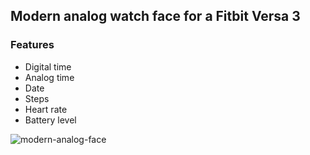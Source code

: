 ## Modern analog watch face for a Fitbit Versa 3

### Features
- Digital time
- Analog time
- Date
- Steps
- Heart rate
- Battery level

![modern-analog-face](https://user-images.githubusercontent.com/54588865/142552279-af79bb35-6621-47cd-b44e-084d93d60003.png)
